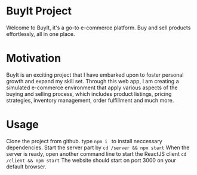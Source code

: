 # BuyIt Project
Welcome to BuyIt, it's a go-to e-commerce platform. Buy and sell products effortlessly, all in one place.

# Motivation
BuyIt is an exciting project that I have embarked upon to foster personal growth and expand my skill set. Through this web app, I am creating a simulated e-commerce environment that apply various aspects of the buying and selling process, which includes product listings, pricing strategies, inventory management, order fulfillment and much more.

# Usage
Clone the project from github. type `npm i ` to install neccessary dependencies.
Start the server part by `cd /server && npm start`
When the server is ready, open another command line to start the ReactJS client `cd /client && npm start`
The website should start on port 3000 on your default browser.


